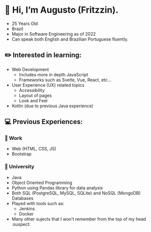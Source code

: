 # :wave: Hi, I’m Augusto (Fritzzin).
- 25 Years Old
- Brazil
- Major in Software Engineering as of 2022
- Can speak both English and Brazilian Portuguese fluently.
## :pencil2: Interested in learning:
  - Web Development
    - Includes more in depth JavaScript
    -  Frameworks such as Svelte, Vue, React, etc...
  - User Experience (UX) related topics
    - Accessibility
    - Layout of pages
    - Look and Feel
  - Kotlin (due to previous Java experience)
## :computer: Previous Experiences:
  ### :briefcase: Work
  - Web (HTML, CSS, JS)
  - Bootstrap
  
  ### :open_book: University
  - Java
  - Object Oriented Programming
  - Python using Pandas library for data analysis
  - Both SQL (PostgreSQL, MySQL, SQLite) and NoSQL (MongoDB) Databases
  - Played with tools such as:
    - Jenkins
    - Docker
  - Many other sujects that I won't remember from the top of my head :suspect:
<!---
Fritzzin/Fritzzin is a ✨ special ✨ repository because its `README.md` (this file) appears on your GitHub profile.
You can click the Preview link to take a look at your changes.
--->
